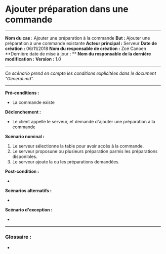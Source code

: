 # Ajouter préparation dans une commande

---

**Nom du cas :** Ajouter une préparation à la commande
**But :** Ajouter une préparation à une commande existante
**Acteur principal :** Serveur
**Date de création :** 06/11/2018
**Nom du responsable de création :** Zoé Canoen
**Dernière date de mise à jour : **
**Nom du responsable de la dernière modification :**
**Version :** 1.0

---

*Ce scénario prend en compte les conditions explicitées dans le document "Général.md".*

------

**Pré-conditions :**  

-   La commande existe

**Déclenchement :**

- Le client appelle le serveur, et demande d'ajouter une préparation à la commande

**Scénario nominal :**  

1. Le serveur sélectionne la table pour avoir accès à la commande.
2. Le serveur proposune ou plusieurs préparation parmis les préparations disponibles.
3. Le serveur ajoute la ou les préparations demandées.

**Post-condition :**

-

**Scénarios alternatifs :**  

-

**Scénario d'exception :**  

-

------

### Glossaire :

-
